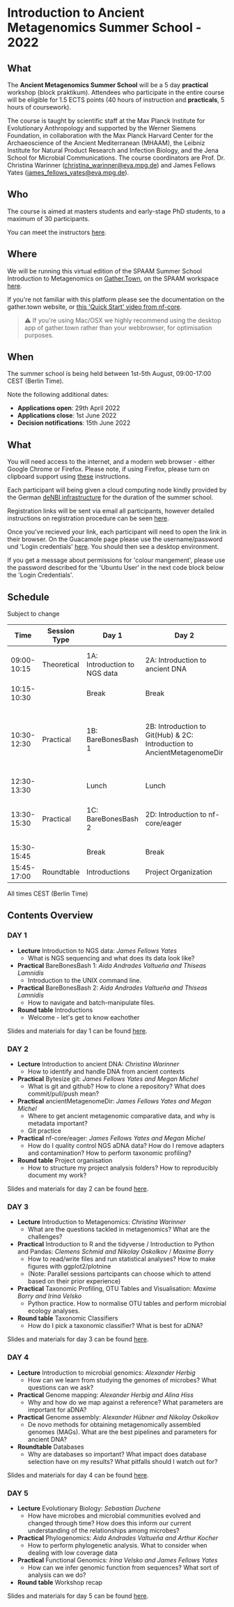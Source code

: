 # Introduction to Ancient Metagenomics Summer School - 2022

## What

The **Ancient Metagenomics Summer School** will be a 5 day **practical** workshop (block praktikum). Attendees who participate in the entire course will be eligible for 1.5 ECTS points (40 hours of instruction and **practicals**, 5 hours of coursework).

The course is taught by scientific staff at the Max Planck Institute for Evolutionary Anthropology and supported by the Werner Siemens Foundation, in collaboration with the Max Planck Harvard Center for the Archaeoscience of the Ancient Mediterranean (MHAAM), the Leibniz Institute for Natural Product Research and Infection Biology, and the Jena School for Microbial Communications. The course coordinators are Prof. Dr. Christina Warinner (christina_warinner@eva.mpg.de) and James Fellows Yates (james_fellows_yates@eva.mpg.de).

## Who

The course is aimed at masters students and early-stage PhD students, to a maximum of 30 participants.

You can meet the instructors [here](/2022/instructors.md).

## Where

We will be running this virtual edition of the SPAAM Summer School Introduction to Metagenomics on [Gather.Town](https://gather.town), on the SPAAM workspace [here](https://app.gather.town/app/PlXjb0deog0B4JCq/spaam-community).

If you're not familiar with this platform please see the documentation on the gather.town website, or [this 'Quick Start' video from nf-core](https://nf-co.re/events/2022/bytesize-37-gathertown).

> ⚠️ If you're using Mac/OSX we highly recommend using the desktop app of gather.town rather than your webbrowser, for optimisation purposes.

## When

The summer school is being held between 1st-5th August, 09:00-17:00 CEST (Berlin Time).

Note the following additional dates:

- **Applications open**: 29th April 2022
- **Applications close**: 1st June 2022
- **Decision notifications**: 15th June 2022

## What

You will need access to the internet, and a modern web browser - either Google Chrome or Firefox. Please note, if using Firefox, please turn on clipboard support using [these](https://sudoedit.com/firefox-async-clipboard/) instructions.

Each participant will being given a cloud computing node kindly provided by the German [deNBI infrastructure](https://www.denbi.de/cloud) for the duration of the summer school.

Registration links will be sent via email all participants, however detailed instructions on registration procedure can be seen [here](2022/denbi-registration).

Once you've recieved your link, each participant will need to open the link in their browser. On the Guacamole page please use the username/password und 'Login credentials' [here](https://cloud.denbi.de/wiki/simple_vm/customization/#apache-guacamole). You should then see a desktop environment.

If you get a message about permissions for 'colour mangement', please use the password described for the 'Ubuntu User' in the next code block below the 'Login Credentials'.

## Schedule

Subject to change

| **Time**    | **Session Type** | **Day 1**                    | **Day 2**                                                               | **Day 3**                                                                             | **Day 4**                              | **Day 5**                |
| ----------- | ---------------- | ---------------------------- | ----------------------------------------------------------------------- | ------------------------------------------------------------------------------------- | -------------------------------------- | ------------------------ |
| 09:00-10:15 | Theoretical      | 1A: Introduction to NGS data | 2A: Introduction to ancient DNA                                         | 3A: Introduction to Metagenomics                                                      | 4A: Introduction to microbial genomics | 5A: Evolutionary Biology |
| 10:15-10:30 |                  | Break                        | Break                                                                   | Break                                                                                 | Break                                  | Break                    |
| 10:30-12:30 | Practical        | 1B: BareBonesBash 1          | 2B: Introduction to Git(Hub) & 2C: Introduction to AncientMetagenomeDir | 3B-1: Introduction to R and the tidyverse & 3B-2: - Introduction to Python and Pandas | 4B: Genome mapping                     | 5B: Phylogenomics        |
| 12:30-13:30 |                  | Lunch                        | Lunch                                                                   | Lunch                                                                                 | Lunch                                  | Lunch                    |
| 13:30-15:30 | Practical        | 1C: BareBonesBash 2          | 2D: Introduction to nf-core/eager                                       | 3C: Taxonomic Profiling, OTU Tables and Visualisation                                 | 4C: Genome assembly                    | 5C: Functional Genomics  |
| 15:30-15:45 |                  | Break                        | Break                                                                   | Break                                                                                 | Break                                  | Break                    |
| 15:45-17:00 | Roundtable       | Introductions                | Project Organization                                                    | Taxonomic Classifiers                                                                 | Databases                              | Dinner (Leipzig Only)                   |

All times CEST (Berlin Time)

## Contents Overview

### DAY 1

- **Lecture** Introduction to NGS data: _James Fellows Yates_
  - What is NGS sequencing and what does its data look like?
- **Practical** BareBonesBash 1: _Aida Andrades Valtueña and Thiseas Lamnidis_
  - Introduction to the UNIX command line.
- **Practical** BareBonesBash 2: _Aida Andrades Valtueña and Thiseas Lamnidis_
  - How to navigate and batch-manipulate files.
- **Round table** Introductions
  - Welcome - let's get to know eachother

Slides and materials for day 1 can be found [here](2022/day-1).

### DAY 2

- **Lecture** Introduction to ancient DNA: _Christina Warinner_
  - How to identify and handle DNA from ancient contexts
- **Practical** Bytesize git: _James Fellows Yates and Megan Michel_
  - What is git and github? How to clone a repository? What does commit/pull/push mean?
- **Practical** ancientMetagenomeDir: _James Fellows Yates and Megan Michel_
  - Where to get ancient metagenomic comparative data, and why is metadata important?
  - Git practice
- **Practical** nf-core/eager: _James Fellows Yates and Megan Michel_
  - How do I quality control NGS aDNA data? How do I remove adapters and contamination? How to perform taxonomic profiling?
- **Round table** Project organisation
  - How to structure my project analysis folders? How to reproducibly document my work?

Slides and materials for day 2 can be found [here](2022/day-2).

### DAY 3

- **Lecture** Introduction to Metagenomics: _Christina Warinner_
  - What are the questions tackled in metagenomics? What are the challenges?
- **Practical** Introduction to R and the tidyverse / Introduction to Python and Pandas: _Clemens Schmid and Nikolay Oskolkov_ / _Maxime Borry_
  - How to read/write files and run statistical analyses? How to make figures with ggplot2/plotnine
  - (Note: Parallel sessions partcipants can choose which to attend based on their prior experience)
- **Practical** Taxonomic Profiling, OTU Tables and Visualisation: _Maxime Borry and Irina Velsko_
  - Python practice. How to normalise OTU tables and perform microbial ecology analyses.
- **Round table** Taxonomic Classifiers
  - How do I pick a taxonomic classifier? What is best for aDNA?

Slides and materials for day 3 can be found [here](2022/day-3).

### DAY 4

- **Lecture** Introduction to microbial genomics: _Alexander Herbig_
  - How can we learn from studying the genomes of microbes? What questions can we ask?
- **Practical** Genome mapping: _Alexander Herbig and Alina Hiss_
  - Why and how do we map against a reference? What parameters are important for aDNA?
- **Practical** Genome assembly: _Alexander Hübner and Nikolay Oskolkov_
  - De novo methods for obtaining metagenomically assembled genomes (MAGs). What are the best pipelines and parameters for ancient DNA?
- **Roundtable** Databases
  - Why are databases so important? What impact does database selection have on my results? What pitfalls should I watch out for?

Slides and materials for day 4 can be found [here](2022/day-4).

### DAY 5

- **Lecture** Evolutionary Biology: _Sebastian Duchene_
  - How have microbes and microbial communities evolved and changed through time? How does this inform our current understanding of the relationships among microbes?
- **Practical** Phylogenomics: _Aida Andrades Valtueña and Arthur Kocher_
  - How to perform phylogenetic analysis. What to consider when dealing with low coverage data
- **Practical** Functional Genomics: _Irina Velsko and James Fellows Yates_
  - How can we infer genomic function from sequences? What sort of analysis can we do?
- **Round table** Workshop recap

Slides and materials for day 5 can be found [here](2022/day-5).

